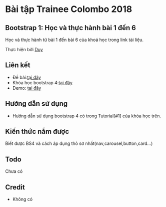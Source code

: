 # Bài tập Trainee Colombo 2018

## Bootstrap 1: Học và thực hành bài 1 đến 6

Học và thực hành từ bài 1 đến bài 6 của khoá học trong link tài liệu.

Thực hiện bởi [Duy](https://github.com/DoVanDuyHedspi)

## Liên kết

- Đề bài:[tại đây](https://docs.google.com/spreadsheets/d/1AcPRWhkGZsbpEEnysr7i6qq9YZHvAOyGe_X_DFYu2TE/edit?ts=5a7807d7#gid=1068631537)
- Khóa học bootstrap 4:[tại đây](https://www.youtube.com/playlist?list=PLUoqTnNH-2XyNhhLuYrrmrmV46jVw6RHF)
- Demo: [tại đây](https://dovanduyhedspi.github.io/BS4ResponsiveSite_DVDUY/)

## Hướng dẫn sử dụng 

- Hướng dẫn sử dụng bootstrap 4 có trong Tutorial[#1] của khóa học trên.

## Kiến thức nắm được

Biết được BS4 và cách áp dụng thô sơ nhất(nav,carousel,button,card...)

## Todo

Chưa có

## Credit

- Không có